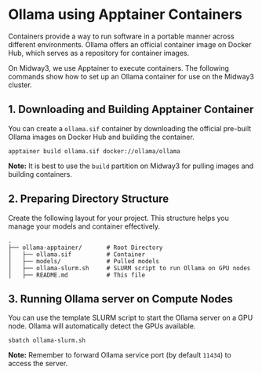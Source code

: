 # Ollama using Apptainer Containers

Containers provide a way to run software in a portable manner across different environments. Ollama offers an official container image on Docker Hub, which serves as a repository for container images.

On Midway3, we use Apptainer to execute containers. The following commands show how to set up an Ollama container for use on the Midway3 cluster.

## 1. Downloading and Building Apptainer Container 

You can create a `ollama.sif` container by downloading the official pre-built Ollama images on Docker Hub and building the container.

```
apptainer build ollama.sif docker://ollama/ollama
```

**Note:** It is best to use the `build` partition on Midway3 for pulling images and building containers. 

## 2. Preparing Directory Structure

Create the following layout for your project. This structure helps you manage your models and container effectively.

```
.
├── ollama-apptainer/       # Root Directory
│   ├── ollama.sif          # Container  
│   ├── models/             # Pulled models
│   ├── ollama-slurm.sh     # SLURM script to run Ollama on GPU nodes
│   ├── README.md           # This file
```

## 3. Running Ollama server on Compute Nodes

You can use the template SLURM script to start the Ollama server on a GPU node. Ollama will automatically detect the GPUs available. 

```
sbatch ollama-slurm.sh
```

**Note:** Remember to forward Ollama service port (by default `11434`) to access the server.


